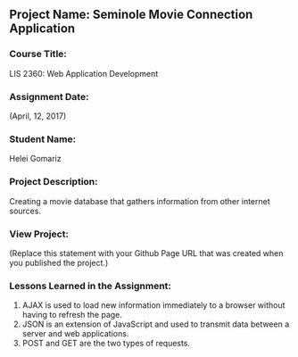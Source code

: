 ## Project Name:  Seminole Movie Connection Application

### Course Title:
LIS 2360:  Web Application Development

### Assignment Date:  
(April, 12, 2017)

### Student Name:  
Helei Gomariz

### Project Description:
Creating a movie database that gathers information from other internet sources.

### View Project:
(Replace this statement with your Github Page URL that was created when you 
 published the project.)

### Lessons Learned in the Assignment:
1. AJAX is used to load new information immediately to a browser without having to refresh the page.
2. JSON is an extension of JavaScript and used to transmit data between a server and web applications.
3. POST and GET are the two types of requests. 
